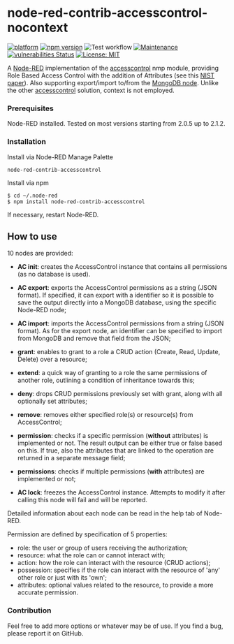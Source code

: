 # node-red-contrib-accesscontrol-nocontext
[![platform](https://img.shields.io/badge/platform-Node--RED-red)](https://nodered.org)
[![npm version](https://badge.fury.io/js/node-red-contrib-accesscontrol-nocontext.svg)](https://badge.fury.io/js/node-red-contrib-accesscontrol-nocontext)
![Test workflow](https://github.com/edogimo/node-red-contrib-accesscontrol-nocontext/actions/workflows/github-actions-general.yml/badge.svg)
[![Maintenance](https://img.shields.io/badge/Maintained%3F-yes-green.svg)](https://github.com/EdoGimo/node-red-contrib-accesscontrol-nocontext/graphs/commit-activity)
[![vulnerabilities Status](https://snyk.io/test/github/edogimo/node-red-contrib-accesscontrol-nocontext/badge.svg)](https://snyk.io/test/github/edogimo/node-red-contrib-accesscontrol-nocontext)
[![License: MIT](https://img.shields.io/badge/License-MIT-yellow.svg)](https://opensource.org/licenses/MIT)

A [Node-RED](https://nodered.org/) implementation of the [accesscontrol](https://www.npmjs.com/package/accesscontrol) nmp module, providing Role Based Access Control with the addition of Attributes (see this [NIST paper](https://csrc.nist.gov/publications/detail/journal-article/2010/adding-attributes-to-role-based-access-control)). 
Also supporting export/import to/from the [MongoDB node](https://flows.nodered.org/node/node-red-node-mongodb).
Unlike the other [accesscontrol](https://flows.nodered.org/node/node-red-contrib-accesscontrol) solution, context is not employed.


### Prerequisites

Node-RED installed. Tested on most versions starting from 2.0.5 up to 2.1.2.


### Installation
 
Install via Node-RED Manage Palette

```
node-red-contrib-accesscontrol
```

Install via npm

```shell
$ cd ~/.node-red
$ npm install node-red-contrib-accesscontrol
```

If necessary, restart Node-RED.


## How to use
10 nodes are provided:
- **AC init**: creates the AccessControl instance that contains all permissions (as no database is used).

- **AC export**: exports the AccessControl permissions as a string (JSON format). If specified, it can export with a identifier so it is possible to save the output directly into a MongoDB database, using the specific Node-RED node;

- **AC import**: imports the AccessControl permissions from a string (JSON format). As for the export node, an identifier can be specified to import from MongoDB and remove that field from the JSON;

- **grant**: enables to grant to a role a CRUD action (Create, Read, Update, Delete) over a resource;

- **extend**: a quick way of granting to a role the same permissions of another role, outlining a condition of inheritance towards this;

- **deny**: drops CRUD permissions previously set with grant, along with all optionally set attributes;

- **remove**: removes either specified role(s) or resource(s) from AccessControl;

- **permission**: checks if a specific permission (**without** attributes) is implemented or not. The result output can be either true or false based on this. If true, also the attributes that are linked to the operation are returned in a separate message field;

- **permissions**: checks if multiple permissions (**with** attributes) are implemented or not;

- **AC lock**: freezes the AccessControl instance. Attempts to modify it after calling this node will fail and will be reported.

Detailed information about each node can be read in the help tab of Node-RED.

Permission are defined by specification of 5 properties:
- role: the user or group of users receiving the authorization;
- resource: what the role can or cannot interact with;
- action: how the role can interact with the resource (CRUD actions);
- possession: specifies if the role can interact with the resource of 'any' other role or just with its 'own';
- attributes: optional values related to the resource, to provide a more accurate permission.


### Contribution

Feel free to add more options or whatever may be of use. If you find a bug, please report it on GitHub.
